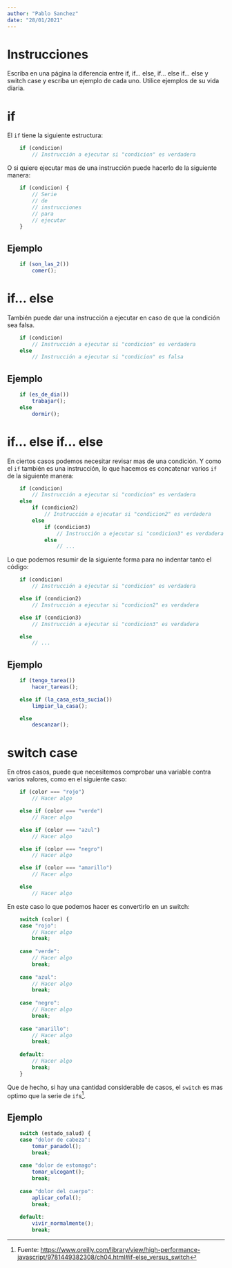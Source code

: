 ```yaml
---
author: "Pablo Sanchez"
date: "28/01/2021"
---
```


Instrucciones
=============

Escriba en una página la diferencia entre if, if… else, if… else if… else
y switch case y escriba un ejemplo de cada uno. Utilice ejemplos de su vida
diaria. 

if
==

El `if` tiene la siguiente estructura:

~~~js
    if (condicion)
        // Instrucción a ejecutar si "condicion" es verdadera
~~~

O si quiere ejecutar mas de una instrucción puede hacerlo de la siguiente
manera:

~~~js
    if (condicion) {
        // Serie
        // de
        // instrucciones
        // para
        // ejecutar
    }
~~~

Ejemplo
-------

~~~js
    if (son_las_2())
        comer();
~~~

if... else
==========

También puede dar una instrucción a ejecutar en caso de que la condición sea
falsa.

~~~js
    if (condicion)
        // Instrucción a ejecutar si "condicion" es verdadera
    else
        // Instrucción a ejecutar si "condicion" es falsa
~~~

Ejemplo
-------

~~~js
    if (es_de_dia())
        trabajar();
    else
        dormir();
~~~

if... else if... else
=====================

En ciertos casos podemos necesitar revisar mas de una condición. Y como el `if`
también es una instrucción, lo que hacemos es concatenar varios `if` de la
siguiente manera:

~~~js
    if (condicion)
        // Instrucción a ejecutar si "condicion" es verdadera
    else
        if (condicion2)
            // Instrucción a ejecutar si "condicion2" es verdadera
        else
            if (condicion3)
                // Instrucción a ejecutar si "condicion3" es verdadera
            else
                // ...
~~~

Lo que podemos resumir de la siguiente forma para no indentar tanto el código:

~~~js
    if (condicion)
        // Instrucción a ejecutar si "condicion" es verdadera

    else if (condicion2)
        // Instrucción a ejecutar si "condicion2" es verdadera

    else if (condicion3)
        // Instrucción a ejecutar si "condicion3" es verdadera

    else
        // ...
~~~

Ejemplo
-------

~~~js
    if (tengo_tarea())
        hacer_tareas();

    else if (la_casa_esta_sucia()) 
        limpiar_la_casa();

    else
        descanzar();
~~~

switch case
===========

En otros casos, puede que necesitemos comprobar una variable contra varios
valores, como en el siguiente caso:

~~~js
    if (color === "rojo")
        // Hacer algo

    else if (color === "verde")
        // Hacer algo

    else if (color === "azul")
        // Hacer algo

    else if (color === "negro")
        // Hacer algo

    else if (color === "amarillo")
        // Hacer algo

    else
        // Hacer algo
~~~

En este caso lo que podemos hacer es convertirlo en un switch:

~~~js
    switch (color) {
    case "rojo":
        // Hacer algo
        break;
    
    case "verde":
        // Hacer algo
        break;
    
    case "azul":
        // Hacer algo
        break;
    
    case "negro":
        // Hacer algo
        break;
    
    case "amarillo":
        // Hacer algo
        break;
    
    default:
        // Hacer algo
        break;
    }
~~~

Que de hecho, si hay una cantidad considerable de casos, el `switch` es mas
optimo que la serie de `if`s[^1].

Ejemplo
-------

~~~js
    switch (estado_salud) {
    case "dolor de cabeza":
        tomar_panadol();
        break;
    
    case "dolor de estomago":
        tomar_ulcogant();
        break;
    
    case "dolor del cuerpo":
        aplicar_cofal();
        break;
    
    default:
        vivir_normalmente();
        break;
~~~

[^1]: Fuente: https://www.oreilly.com/library/view/high-performance-javascript/9781449382308/ch04.html#if-else_versus_switch
